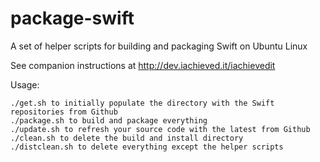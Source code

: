 # package-swift
A set of helper scripts for building and packaging Swift on Ubuntu Linux

See companion instructions at http://dev.iachieved.it/iachievedit

Usage:

```
./get.sh to initially populate the directory with the Swift repositories from Github
./package.sh to build and package everything
./update.sh to refresh your source code with the latest from Github
./clean.sh to delete the build and install directory
./distclean.sh to delete everything except the helper scripts
```
